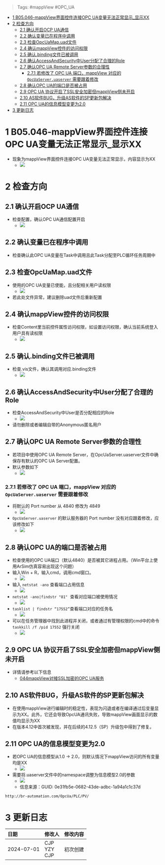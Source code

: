 > Tags: #mappView #OPC_UA

- [1 B05.046-mappView界面控件连接OPC UA变量无法正常显示_显示XX](#_1-b05046-mappview%E7%95%8C%E9%9D%A2%E6%8E%A7%E4%BB%B6%E8%BF%9E%E6%8E%A5opc-ua%E5%8F%98%E9%87%8F%E6%97%A0%E6%B3%95%E6%AD%A3%E5%B8%B8%E6%98%BE%E7%A4%BA_%E6%98%BE%E7%A4%BAxx)
- [2 检查方向](#_2-%E6%A3%80%E6%9F%A5%E6%96%B9%E5%90%91)
	- [2.1 确认开启OCP UA通信](#_21-%E7%A1%AE%E8%AE%A4%E5%BC%80%E5%90%AFocp%C2%A0ua%E9%80%9A%E4%BF%A1)
	- [2.2 确认变量已在程序中调用](#_22-%E7%A1%AE%E8%AE%A4%E5%8F%98%E9%87%8F%E5%B7%B2%E5%9C%A8%E7%A8%8B%E5%BA%8F%E4%B8%AD%E8%B0%83%E7%94%A8)
	- [2.3 检查OpcUaMap.uad文件](#_23-%E6%A3%80%E6%9F%A5opcuamapuad%E6%96%87%E4%BB%B6)
	- [2.4 确认mappView控件的访问权限](#_24-%E7%A1%AE%E8%AE%A4mappview%E6%8E%A7%E4%BB%B6%E7%9A%84%E8%AE%BF%E9%97%AE%E6%9D%83%E9%99%90)
	- [2.5 确认.binding文件已被调用](#_25-%E7%A1%AE%E8%AE%A4binding%E6%96%87%E4%BB%B6%E5%B7%B2%E8%A2%AB%E8%B0%83%E7%94%A8)
	- [2.6 确认AccessAndSecurity中User分配了合理的Role](#_26-%E7%A1%AE%E8%AE%A4accessandsecurity%E4%B8%ADuser%E5%88%86%E9%85%8D%E4%BA%86%E5%90%88%E7%90%86%E7%9A%84role)
	- [2.7 确认OPC UA Remote Server参数的合理性](#_27-%E7%A1%AE%E8%AE%A4opc-ua-remote-server%E5%8F%82%E6%95%B0%E7%9A%84%E5%90%88%E7%90%86%E6%80%A7)
		- [2.7.1 若修改了 OPC UA 端口，mappView 对应的 `OpcUaServer.uaserver` 需要跟着修改](#_271-%E8%8B%A5%E4%BF%AE%E6%94%B9%E4%BA%86-opc-ua-%E7%AB%AF%E5%8F%A3%EF%BC%8Cmappview-%E5%AF%B9%E5%BA%94%E7%9A%84-opcuaserveruaserver-%E9%9C%80%E8%A6%81%E8%B7%9F%E7%9D%80%E4%BF%AE%E6%94%B9)
	- [2.8 确认OPC UA的端口是否被占用](#_28-%E7%A1%AE%E8%AE%A4opc-ua%E7%9A%84%E7%AB%AF%E5%8F%A3%E6%98%AF%E5%90%A6%E8%A2%AB%E5%8D%A0%E7%94%A8)
	- [2.9 OPC UA 协议开启了SSL安全加密但mappView侧未开启](#_29-opc-ua-%E5%8D%8F%E8%AE%AE%E5%BC%80%E5%90%AF%E4%BA%86ssl%E5%AE%89%E5%85%A8%E5%8A%A0%E5%AF%86%E4%BD%86mappview%E4%BE%A7%E6%9C%AA%E5%BC%80%E5%90%AF)
	- [2.10 AS软件BUG，升级AS软件的SP更新包解决](#_210-as%E8%BD%AF%E4%BB%B6bug%EF%BC%8C%E5%8D%87%E7%BA%A7as%E8%BD%AF%E4%BB%B6%E7%9A%84sp%E6%9B%B4%E6%96%B0%E5%8C%85%E8%A7%A3%E5%86%B3)
	- [2.11 OPC UA的信息模型变更为2.0](#_211-opc-ua%E7%9A%84%E4%BF%A1%E6%81%AF%E6%A8%A1%E5%9E%8B%E5%8F%98%E6%9B%B4%E4%B8%BA20)
- [3 更新日志](#_3-%E6%9B%B4%E6%96%B0%E6%97%A5%E5%BF%97)

# 1 B05.046-mappView界面控件连接OPC UA变量无法正常显示_显示XX

- 现象为mappView界面控件连接OPC UA变量无法正常显示，内容显示为XX
    - ![](FILES/046mappView界面控件连接OPC%20UA变量无法正常显示_显示XX/image-20240701203310977.png)

# 2 检查方向

## 2.1 确认开启OCP UA通信

- 检查配置，确认OPC UA通信配置开启
    - ![](FILES/046mappView界面控件连接OPC%20UA变量无法正常显示_显示XX/image-20240701203357806.png)

## 2.2 确认变量已在程序中调用

- 检查确认此OPC UA变量在Task中调用且此Task分配至PLC循环任务周期中

## 2.3 检查OpcUaMap.uad文件

- 使用的OPC UA变量已使能，且分配相关用户读权限
    - ![](FILES/046mappView界面控件连接OPC%20UA变量无法正常显示_显示XX/image-20240701204404429.png)
- 若此处文件异常，建议删除uad文件后重新配置

## 2.4 确认mappView控件的访问权限

- 检查Content里当前控件属性访问权限，如设置访问权限，确认当前系统登入用户具有读权限
    - ![](FILES/046mappView界面控件连接OPC%20UA变量无法正常显示_显示XX/image-20240701204506132.png)

## 2.5 确认.binding文件已被调用

- 检查.vis文件，确认其调用对应.binding文件
    - ![](FILES/046mappView界面控件连接OPC%20UA变量无法正常显示_显示XX/image-20240701204545162.png)

## 2.6 确认AccessAndSecurity中User分配了合理的Role

- 检查AccessAndSecurity中User是否分配相应的Role
    - ![](FILES/046mappView界面控件连接OPC%20UA变量无法正常显示_显示XX/image-20240701205618796.png)
- 请勿删除或者编辑自带的Anonymous匿名用户

## 2.7 确认OPC UA Remote Server参数的合理性

- 若项目中使用OPC UA Remote Server，在OpcUaServer.uaserver文件中确保存有默认的OPC UA Server配置。
- 默认参数如下
    - ![](FILES/046mappView界面控件连接OPC%20UA变量无法正常显示_显示XX/image-20240701204636588.png)

### 2.7.1 若修改了 OPC UA 端口，mappView 对应的 `OpcUaServer.uaserver` 需要跟着修改

- 将默认的 Port number 从 4840 修改为 4849
    - ![](FILES/030mappView无法访问原因/image-20230822132538962.png)
- `OpcUaServer.uaserver` 的默认服务器的 Port number 没有对应跟着修改，应该修改如下
    - ![](FILES/030mappView无法访问原因/image-20230822132808863.png)

## 2.8 确认OPC UA的端口是否被占用

- 检查使用的OPC UA端口（默认4840）是否被其它进程占用。（Win平台上使用ArSim仿真容易出现这个问题）
- 输入Win + R，输入cmd，调用cmd窗口。
    - ![](FILES/030mappView无法访问原因/image-20230320171329842.png)
- 输入 `netstat -ano` 查看端口占用信息
    - ![](FILES/030mappView无法访问原因/image-20230320171402618.png)
- `netstat -ano|findstr "81"`  查看对应端口被使用情况
    - ![](FILES/030mappView无法访问原因/image-20230320171422375.png)
- `tasklist | findstr “17552”`查看端口对应的任务名
    - ![](FILES/030mappView无法访问原因/image-20230320171436740.png)
- 可以在任务管理器中找到此进程并关闭，或者通过有管理权限的cmd中的命令`taskkill /f /pid 17552` 强行关闭
    - ![](FILES/030mappView无法访问原因/image-20230320171445906.png)

## 2.9 OPC UA 协议开启了SSL安全加密但mappView侧未开启

- 详情请参考以下信息
    - [044mappView对接SSL加密的OPC UA服务](044mappView对接SSL加密的OPC%20UA服务.md)

## 2.10 AS软件BUG，升级AS软件的SP更新包解决

- 在使用mappView进行编辑时的稳定性，表现为闪退或者在编译通过后变量显示为XX。此外，它还会导致OpcUA通讯失败，导致mappView画面显示的数值均显示为XX
- 在版本4.12中首次被发现，并在后续的4.12.5（SP）升级包中得到了修复。

## 2.11 OPC UA的信息模型变更为2.0

- 若OPC UA的信息模型从1.0 → 2.0，则默认情况下mappView访问的所有变量均是XX
    - ![](FILES/046mappView界面控件连接OPC%20UA变量无法正常显示_显示XX/image-20240701214101722.png)
- 需要将.uaserver文件中的namespace调整为信息模型2.0的参数
    - ![](FILES/046mappView界面控件连接OPC%20UA变量无法正常显示_显示XX/image-20240701215410844.png)
    - 信息来源：GUID: 0e31fb5e-0682-43de-adbc-1a94a1c1c37d

```
http://br-automation.com/OpcUa/PLC/PV/
```

# 3 更新日志

| 日期         | 修改人               | 修改内容 |
| :--------- | :---------------- | :--- |
| 2024-07-01 | CJP<br>YZY<br>CJP | 初次创建 |
